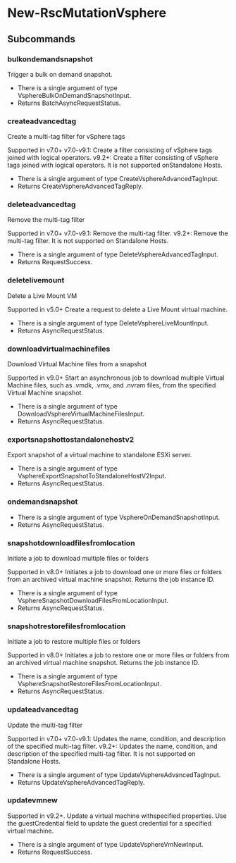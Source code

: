 # New-RscMutationVsphere
## Subcommands
### bulkondemandsnapshot
Trigger a bulk on demand snapshot.

- There is a single argument of type VsphereBulkOnDemandSnapshotInput.
- Returns BatchAsyncRequestStatus.
### createadvancedtag
Create a multi-tag filter for vSphere tags

Supported in v7.0+
v7.0-v9.1: Create a filter consisting of vSphere tags joined with logical operators.
v9.2+: Create a filter consisting of vSphere tags joined with logical operators. It is not supported onStandalone Hosts.

- There is a single argument of type CreateVsphereAdvancedTagInput.
- Returns CreateVsphereAdvancedTagReply.
### deleteadvancedtag
Remove the multi-tag filter

Supported in v7.0+
v7.0-v9.1: Remove the multi-tag filter.
v9.2+: Remove the multi-tag filter. It is not supported on Standalone Hosts.

- There is a single argument of type DeleteVsphereAdvancedTagInput.
- Returns RequestSuccess.
### deletelivemount
Delete a Live Mount VM

Supported in v5.0+
Create a request to delete a Live Mount virtual machine.

- There is a single argument of type DeleteVsphereLiveMountInput.
- Returns AsyncRequestStatus.
### downloadvirtualmachinefiles
Download Virtual Machine files from a snapshot

Supported in v9.0+
Start an asynchronous job to download multiple Virtual Machine files, such as .vmdk, .vmx, and .nvram files, from the specified Virtual Machine snapshot.

- There is a single argument of type DownloadVsphereVirtualMachineFilesInput.
- Returns AsyncRequestStatus.
### exportsnapshottostandalonehostv2
Export snapshot of a virtual machine to standalone ESXi server.

- There is a single argument of type VsphereExportSnapshotToStandaloneHostV2Input.
- Returns AsyncRequestStatus.
### ondemandsnapshot
- There is a single argument of type VsphereOnDemandSnapshotInput.
- Returns AsyncRequestStatus.
### snapshotdownloadfilesfromlocation
Initiate a job to download multiple files or folders

Supported in v8.0+
Initiates a job to download one or more files or folders from an archived virtual machine snapshot. Returns the job instance ID.

- There is a single argument of type VsphereSnapshotDownloadFilesFromLocationInput.
- Returns AsyncRequestStatus.
### snapshotrestorefilesfromlocation
Initiate a job to restore multiple files or folders

Supported in v8.0+
Initiates a job to restore one or more files or folders from an archived virtual machine snapshot. Returns the job instance ID.

- There is a single argument of type VsphereSnapshotRestoreFilesFromLocationInput.
- Returns AsyncRequestStatus.
### updateadvancedtag
Update the multi-tag filter

Supported in v7.0+
v7.0-v9.1: Updates the name, condition, and description of the specified multi-tag filter.
v9.2+: Updates the name, condition, and description of the specified multi-tag filter. It is not supported on Standalone Hosts.

- There is a single argument of type UpdateVsphereAdvancedTagInput.
- Returns UpdateVsphereAdvancedTagReply.
### updatevmnew
Supported in v9.2+. Update a virtual machine withspecified properties. Use the guestCredential field to update the guest credential for a specified virtual machine.

- There is a single argument of type UpdateVsphereVmNewInput.
- Returns RequestSuccess.

